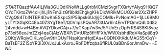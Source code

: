 $START$QazdfAA4lLjWa3GUQdKNoWtLLg0rbMCMziSvgrFXQr/yYAlyq9HQQ7OYdTKktoZW4cHjhLj1NFm3izGf8blkIEhgkgKH/DixWRIkMOUOX/er2XcZl1PPCVgQ84TbINTBP4DwKnESkpcS/P56psk6Udj/jCOMlk+PvNomAG+1jLL69M0yLTYtXGqKC4Eb40ZSYgT8eT/Q0VIipsPQuAR73UAr6lr4ErvTPQmrQdL0d8z24vddd+wH4BmAVQYDkwGAjx+7/yCKap7w3w/5YUoErzOpFrRS4S8Kl8vozp73xi56exJmZZxj4qaCjAlzWBXP/DVtURz8fHfFXh/WWXsbhtIRqV4aSpji8q92OKqWRqiyCiKLvgGw9tHQUyFNspKsmHgtEAa+0QDNXItKduMAG55rCqY+BaTsEF2Z1SoYR3l3XVJxJuLkAxroJRbFDffzqba6flRUL0aBDn9orJmnDw==$END$